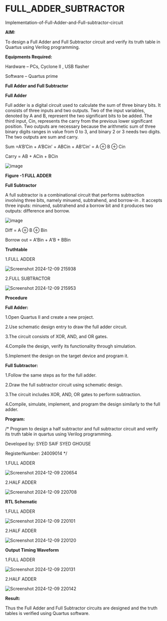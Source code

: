 # FULL_ADDER_SUBTRACTOR

Implementation-of-Full-Adder-and-Full-subtractor-circuit

**AIM:**

To design a Full Adder and Full Subtractor circuit and verify its truth table in Quartus using Verilog programming.

**Equipments Required:**

Hardware – PCs, Cyclone II , USB flasher

Software – Quartus prime

**Full Adder and Full Subtractor**

**Full Adder**

Full adder is a digital circuit used to calculate the sum of three binary bits. It consists of three inputs and two outputs. Two of the input variables, denoted by A and B, represent the two significant bits to be added. The third input, Cin, represents the carry from the previous lower significant position. Two outputs are necessary because the arithmetic sum of three binary digits ranges in value from 0 to 3, and binary 2 or 3 needs two digits. The two outputs are sum and carry.

Sum =A’B’Cin + A’BCin’ + ABCin + AB’Cin’ = A ⊕ B ⊕ Cin 

Carry = AB + ACin + BCin

![image](https://github.com/naavaneetha/FULL_ADDER_SUBTRACTOR/assets/154305477/0f30ba51-5ffb-4198-845f-18e054f675e7)

**Figure -1 FULL ADDER**

**Full Subtractor**

A full subtractor is a combinational circuit that performs subtraction involving three bits, namely minuend, subtrahend, and borrow-in . It accepts three inputs: minuend, subtrahend and a borrow bit and it produces two outputs: difference and borrow.

![image](https://github.com/naavaneetha/FULL_ADDER_SUBTRACTOR/assets/154305477/02b24f51-ab51-4304-9ad6-7b81ffc1ead5)

Diff = A ⊕ B ⊕ Bin 

Borrow out = A'Bin + A'B + BBin

**Truthtable**

1.FULL ADDER

![Screenshot 2024-12-09 215938](https://github.com/user-attachments/assets/3e7cc34f-ff41-45c9-a803-b77fc2e21628)

2.FULL SUBTRACTOR

![Screenshot 2024-12-09 215953](https://github.com/user-attachments/assets/76b95b01-2cfa-446e-a937-21222a9b02eb)


**Procedure**

**Full Adder:**

1.Open Quartus II and create a new project.

2.Use schematic design entry to draw the full adder circuit.

3.The circuit consists of XOR, AND, and OR gates.

4.Compile the design, verify its functionality through simulation.

5.Implement the design on the target device and program it.

**Full Subtractor:**

1.Follow the same steps as for the full adder.

2.Draw the full subtractor circuit using schematic design.

3.The circuit includes XOR, AND, OR gates to perform subtraction.

4.Compile, simulate, implement, and program the design similarly to the full adder.

**Program:**

/* Program to design a half subtractor and full subtractor circuit and verify its truth table in quartus using Verilog programming. 

Developed by: SYED SAIF SYED GHOUSE

RegisterNumber: 24009014
*/

1.FULL ADDER

![Screenshot 2024-12-09 220654](https://github.com/user-attachments/assets/5db6f654-aa20-4860-8063-8a21cea4f61e)

2.HALF ADDER

![Screenshot 2024-12-09 220708](https://github.com/user-attachments/assets/bdca5265-2a6d-46dc-a85f-45d0fbf1e801)


**RTL Schematic**

1.FULL ADDER

![Screenshot 2024-12-09 220101](https://github.com/user-attachments/assets/0f9e8b01-908d-4690-8830-74234cb2e16d)

2.HALF ADDER

![Screenshot 2024-12-09 220120](https://github.com/user-attachments/assets/e8515533-dced-450e-b661-242fc08bba02)


**Output Timing Waveform**

1.FULL ADDER

![Screenshot 2024-12-09 220131](https://github.com/user-attachments/assets/46e43598-ce96-4df0-a005-b148f8a32aec)


2.HALF ADDER

![Screenshot 2024-12-09 220142](https://github.com/user-attachments/assets/2e519a24-6a2f-4b8f-a679-a59145ddf0f2)


**Result:**

Thus the Full Adder and Full Subtractor circuits are designed and the truth tables is verified using Quartus software.



